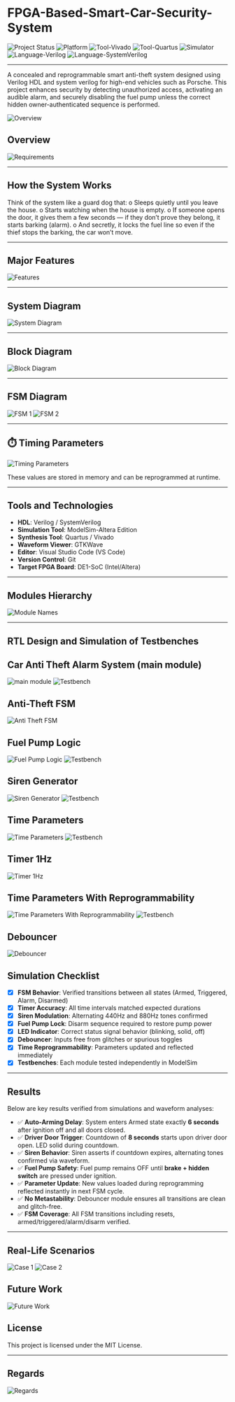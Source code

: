 # FPGA-Based-Smart-Car-Security-System
![Project Status](https://img.shields.io/badge/status-Completed-brightgreen.svg)
![Platform](https://img.shields.io/badge/platform-FPGA-blue.svg)
![Tool-Vivado](https://img.shields.io/badge/tool-Vivado-ff69b4.svg)
![Tool-Quartus](https://img.shields.io/badge/tool-Quartus-9cf.svg)
![Simulator](https://img.shields.io/badge/simulation-ModelSim-yellow.svg)
![Language-Verilog](https://img.shields.io/badge/language-Verilog-blue.svg)
![Language-SystemVerilog](https://img.shields.io/badge/language-SystemVerilog-purple.svg)

---
A concealed and reprogrammable smart anti-theft system designed using Verilog HDL and system verilog for high-end vehicles such as Porsche. This project enhances security by detecting unauthorized access, activating an audible alarm, and securely disabling the fuel pump unless the correct hidden owner-authenticated sequence is performed.

![Overview](https://github.com/user-attachments/assets/816f66b0-ebda-4f4c-8c5c-d8bd88b1f953)

## Overview
![Requirements](https://github.com/user-attachments/assets/05d98c02-13f2-4dd2-b8a9-c99020dce5f6)

---
## How the System Works 
Think of the system like a guard dog that:
o	Sleeps quietly until you leave the house.
o	Starts watching when the house is empty.
o	If someone opens the door, it gives them a few seconds — if they don’t prove they belong, it starts barking (alarm).
o	And secretly, it locks the fuel line so even if the thief stops the barking, the car won’t move.

---

## Major Features

![Features](https://github.com/user-attachments/assets/08a4c65b-4b0b-421e-913d-a95b4a74900d)

---
## System Diagram

![System Diagram](https://github.com/user-attachments/assets/a9d8ab87-3d3f-4e11-93dd-da52cccc5eb8)

---

## Block Diagram

![Block Diagram](https://github.com/user-attachments/assets/a5fed45a-767d-456a-9b54-c06c48a949d0)

---

## FSM Diagram

![FSM 1](https://github.com/user-attachments/assets/9ef9ec2d-25ab-4e28-b11f-5a8acdf068b6)
![FSM 2](https://github.com/user-attachments/assets/531ca61f-ab6d-437d-88b2-84e6d049efc8)

---

## ⏱️ Timing Parameters

![Timing Parameters](https://github.com/user-attachments/assets/0e84c2cc-1158-4d03-9f83-7284642f4f3a)

These values are stored in memory and can be reprogrammed at runtime.

---

## Tools and Technologies

- **HDL**: Verilog / SystemVerilog
- **Simulation Tool**: ModelSim-Altera Edition
- **Synthesis Tool**: Quartus / Vivado
- **Waveform Viewer**: GTKWave
- **Editor**: Visual Studio Code (VS Code)
- **Version Control**: Git
- **Target FPGA Board**: DE1-SoC (Intel/Altera)

---

## Modules Hierarchy
![Module Names](https://github.com/user-attachments/assets/f0a6fe07-a957-4747-ae7e-2660534f0b48)

---
## RTL Design and Simulation of Testbenches
## Car Anti Theft Alarm System (main module)
![main module](https://github.com/user-attachments/assets/572e3cee-2d6d-436a-81fa-87395789121d)
![Testbench](https://github.com/user-attachments/assets/5673f2d5-7a24-4f29-8798-341f29c60993)

## Anti-Theft FSM
![Anti Theft FSM](https://github.com/user-attachments/assets/ad84820e-78d6-4333-9d7e-b265d9e8b42f)

## Fuel Pump Logic
![Fuel Pump Logic](https://github.com/user-attachments/assets/e9a33914-d97a-4afa-af29-a2e2ce4c9df5)
![Testbench](https://github.com/user-attachments/assets/8e62e9b8-6065-4e26-97d0-4425e8d684e5)

## Siren Generator
![Siren Generator](https://github.com/user-attachments/assets/96d5bcd0-8522-45dd-b072-28dd37005abe)
![Testbench](https://github.com/user-attachments/assets/4bcd9ea0-23d9-469d-b700-6a9bc49e283f)

## Time Parameters
![Time Parameters](https://github.com/user-attachments/assets/7e2aeee6-a185-42db-9071-230e1ce97a2f)
![Testbench](https://github.com/user-attachments/assets/b781a824-084c-4ec6-8298-b4f9f626a801)

## Timer 1Hz
![Timer 1Hz](https://github.com/user-attachments/assets/12f0d55f-ceb1-42c5-85dc-ba6bf004566f)

## Time Parameters With Reprogrammability
![Time Parameters With Reprogrammability](https://github.com/user-attachments/assets/7161ec07-8c3a-4cac-b28f-db104ef76070)
![Testbench](https://github.com/user-attachments/assets/81136a20-9d49-41a1-9019-a54c0950011d)

## Debouncer
![Debouncer](https://github.com/user-attachments/assets/56f276f6-c0e2-46bb-a01e-d7ff7a6961fe)

## Simulation Checklist

- [x] **FSM Behavior**: Verified transitions between all states (Armed, Triggered, Alarm, Disarmed)
- [x] **Timer Accuracy**: All time intervals matched expected durations
- [x] **Siren Modulation**: Alternating 440Hz and 880Hz tones confirmed
- [x] **Fuel Pump Lock**: Disarm sequence required to restore pump power
- [x] **LED Indicator**: Correct status signal behavior (blinking, solid, off)
- [x] **Debouncer**: Inputs free from glitches or spurious toggles
- [x] **Time Reprogrammability**: Parameters updated and reflected immediately
- [x] **Testbenches**: Each module tested independently in ModelSim

---

## Results

Below are key results verified from simulations and waveform analyses:

- ✅ **Auto-Arming Delay**: System enters Armed state exactly **6 seconds** after ignition off and all doors closed.
- ✅ **Driver Door Trigger**: Countdown of **8 seconds** starts upon driver door open. LED solid during countdown.
- ✅ **Siren Behavior**: Siren asserts if countdown expires, alternating tones confirmed via waveform.
- ✅ **Fuel Pump Safety**: Fuel pump remains OFF until **brake + hidden switch** are pressed under ignition.
- ✅ **Parameter Update**: New values loaded during reprogramming reflected instantly in next FSM cycle.
- ✅ **No Metastability**: Debouncer module ensures all transitions are clean and glitch-free.
- ✅ **FSM Coverage**: All FSM transitions including resets, armed/triggered/alarm/disarm verified.

---

## Real-Life Scenarios
![Case 1](https://github.com/user-attachments/assets/974ac255-71a4-43d1-975b-abe2bd6e4d3c)
![Case 2](https://github.com/user-attachments/assets/d025e84e-cb7a-4a01-9ab6-e5faf6b616ce)

## Future Work
![Future Work](https://github.com/user-attachments/assets/cc221805-1d87-4963-913d-44125f2e213c)

## License

This project is licensed under the MIT License.

---

## Regards
![Regards](https://github.com/user-attachments/assets/92608e0c-3c93-41c8-af62-2d24b6ebf4ca)
